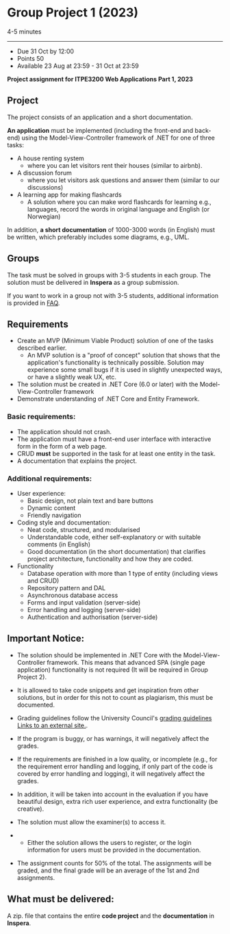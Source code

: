 Group Project 1 (2023)
======================

4-5 minutes

* * *

*   Due 31 Oct by 12:00
*   Points 50
*   Available 23 Aug at 23:59 - 31 Oct at 23:59

**Project assignment for ITPE3200 Web Applications Part 1, 2023**

**Project**
-----------

The project consists of an application and a short documentation. 

**An application** must be implemented (including the front-end and back-end) using the Model-View-Controller framework of .NET for one of three tasks:

*   A house renting system
    *   where you can let visitors rent their houses (similar to airbnb).
*   A discussion forum
    *   where you let visitors ask questions and answer them (similar to our discussions)
*   A learning app for making flashcards
    *   A solution where you can make word flashcards for learning e.g., languages, record the words in original language and English (or Norwegian)

In addition, **a short documentation** of 1000-3000 words (in English) must be written, which preferably includes some diagrams, e.g., UML.

**Groups**
----------

The task must be solved in groups with 3-5 students in each group. The solution must be delivered in **Inspera** as a group submission.

If you want to work in a group not with 3-5 students, additional information is provided in [FAQ](https://oslomet.instructure.com/courses/26679/pages/faq-about-examination "FAQ about Examination").

**Requirements**
----------------

*   Create an MVP (Minimum Viable Product) solution of one of the tasks described earlier.
    *   An MVP solution is a "proof of concept" solution that shows that the application's functionality is technically possible. Solution may experience some small bugs if it is used in slightly unexpected ways, or have a slightly weak UX, etc.
*   The solution must be created in .NET Core (6.0 or later) with the Model-View-Controller framework 
*   Demonstrate understanding of .NET Core and Entity Framework.

### **Basic requirements:**

*   The application should not crash.
*   The application must have a front-end user interface with interactive form in the form of a web page.
*   CRUD **must** be supported in the task for at least one entity in the task.
*   A documentation that explains the project.

### **Additional requirements:**

*   User experience:  
    *   Basic design, not plain text and bare buttons
    *   Dynamic content
    *   Friendly navigation
*   Coding style and documentation:
    *   Neat code, structured, and modularised
    *   Understandable code, either self-explanatory or with suitable comments (in English)
    *   Good documentation (in the short documentation) that clarifies project architecture, functionality and how they are coded.
*   Functionality
    *   Database operation with more than 1 type of entity (including views and CRUD)
    *   Repository pattern and DAL
    *   Asynchronous database access
    *   Forms and input validation (server-side)
    *   Error handling and logging (server-side)
    *   Authentication and authorisation (server-side)

**Important Notice:**
---------------------

*   The solution should be implemented in .NET Core with the Model-View-Controller framework. This means that advanced SPA (single page application) functionality is not required (It will be required in Group Project 2).
*   It is allowed to take code snippets and get inspiration from other solutions, but in order for this not to count as plagiarism, this must be documented.
*   Grading guidelines follow the University Council's [grading guidelines Links to an external site.](https://student.oslomet.no/en/examination-grading-system).
*   If the program is buggy, or has warnings, it will negatively affect the grades.
*   If the requirements are finished in a low quality, or incomplete (e.g., for the requirement error handling and logging, if only part of the code is covered by error handling and logging), it will negatively affect the grades.
*   In addition, it will be taken into account in the evaluation if you have beautiful design, extra rich user experience, and extra functionality (be creative).
*   The solution must allow the examiner(s) to access it.

*   *   Either the solution allows the users to register, or the login information for users must be provided in the documentation.
*   The assignment counts for 50% of the total. The assignments will be graded, and the final grade will be an average of the 1st and 2nd assignments.

**What must be delivered:**
---------------------------

A zip. file that contains the entire **code project** and the **documentation** in **Inspera**.
